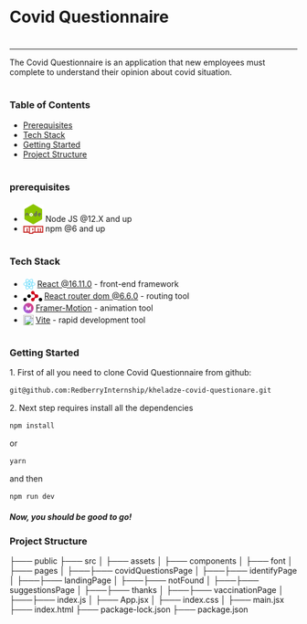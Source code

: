 <div style="display:flex; align-items: center">
  <h1 style="position:relative; top: -6px" >Covid Questionnaire</h1>
</div>

---

The Covid Questionnaire is an application that new employees must complete to understand their opinion about covid situation.

#

### Table of Contents

- [Prerequisites](#prerequisites)
- [Tech Stack](#tech-stack)
- [Getting Started](#getting-started)
- [Project Structure](#project-structure)

#

### prerequisites

- <img src="/readme/assets/node.png" width="35" style="position: relative; top: 4px" /> Node JS @12.X and up
- <img src="/readme/assets/npm.png" width="35" style="position: relative; top: 4px" /> npm @6 and up

#

### Tech Stack

- <img src="/readme/assets/react.png" height="18" style="position: relative; top: 4px" /> [React @16.11.0](https://reactjs.org/) - front-end framework
- <img src="/readme/assets/react-router.png" height="18" style="position: relative; top: 4px" /> [React router dom @6.6.0](https://reactrouter.com/en/main) - routing tool
- <img src="/readme/assets/framer.png" height="18" style="position: relative; top: 4px; width: 18px" /> [Framer-Motion](https://www.framer.com/) - animation tool
- <img src="/images/vite.png" height="18" style="position: relative; top: 4px; width: 18px" /> [Vite](https://vitejs.dev/guide/) - rapid development tool

#

### Getting Started

1\. First of all you need to clone Covid Questionnaire from github:

```sh
git@github.com:RedberryInternship/kheladze-covid-questionare.git
```

2\. Next step requires install all the dependencies

```sh
npm install
```

or

```sh
yarn
```

and then

```sh
npm run dev
```

##### Now, you should be good to go!

### Project Structure

├─── public
├─── src
│ ├─── assets
│ ├─── components
│ ├─── font
│ ├─── pages
│ ├───├─── covidQuestionsPage
│ ├───├─── identifyPage
│ ├───├─── landingPage
│ ├───├─── notFound
│ ├───├─── suggestionsPage
│ ├───├─── thanks
│ ├───├─── vaccinationPage
│ ├───├─── index.js
│ ├─── App.jsx
│ ├─── index.css
│ ├─── main.jsx
├─── index.html
├─── package-lock.json
├─── package.json
